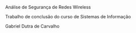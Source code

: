 Análise de Segurança de Redes Wireless

Trabalho de conclusão do curso de Sistemas de Informação

Gabriel Dutra de Carvalho
